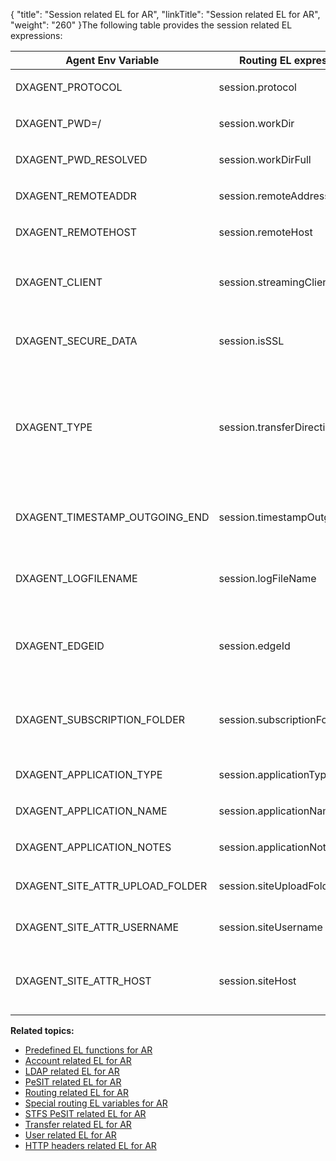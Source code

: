 {
    "title": "Session related EL for AR",
    "linkTitle": "Session related EL for AR",
    "weight": "260"
}The following table provides the session related EL expressions:

<table>
   <thead>
      <tr>
<th class="HeadE-Column1-Header1">Agent Env Variable         </th>
<th class="HeadE-Column1-Header1">Routing EL expression         </th>
<th class="HeadD-Column1-Header1">Example         </th>
      </tr>
   </thead>
   <tbody>
      <tr>
         <td><p>DXAGENT_PROTOCOL</p>         </td>
         <td><p>session.protocol</p>         </td>
         <td><code>${session.protocol eq 'http'}</code>
- returns <code>true</code>         </td>
      </tr>
      <tr>
         <td><p>DXAGENT_PWD=/</p>         </td>
         <td><p>session.workDir</p>         </td>
         <td><code>${concat(transfer.targetDir.substring(0,1), leadingFolder(session.workDir)) eq transfer.targetDir}</code> - returns <code>true</code>         </td>
      </tr>
      <tr>
         <td><p>DXAGENT_PWD_RESOLVED</p>         </td>
         <td><p>session.workDirFull</p>         </td>
         <td><code>${session.workDirFull.substring(13,15) eq account.businessUnit.name}</code> - returns <code>true</code>         </td>
      </tr>
      <tr>
         <td><p>DXAGENT_REMOTEADDR</p>         </td>
         <td><p>session.remoteAddress</p>         </td>
         <td><code>${session.remoteAddress eq session.remoteHost}</code>         </td>
      </tr>
      <tr>
         <td><p>DXAGENT_REMOTEHOST</p>         </td>
         <td><p>session.remoteHost</p>         </td>
         <td><p><code>${session.remoteHost.matches('10.*')}</code></p>         </td>
      </tr>
      <tr>
         <td><p>DXAGENT_CLIENT</p>         </td>
         <td><p>session.streamingClient</p>         </td>
         <td><p><code>${session.streamingClient eq 'httpd'}</code></p>
<p><code>${extract(session.streamingClient,'d',1) eq session.protocol} </code></p>         </td>
      </tr>
      <tr>
         <td><p>DXAGENT_SECURE_DATA</p>         </td>
         <td><p>session.isSSL</p>         </td>
         <td><p><code>${session.isSSL}</code></p>
<p><code>${!session.isSSL}</code></p>         </td>
      </tr>
      <tr>
         <td><p>DXAGENT_TYPE</p>         </td>
         <td><p>session.transferDirection</p>         </td>
         <td><p>The direction of the transfer configuration.</p>
<p>Values:</p>
<ul>
<li><code>0</code> indicates a transfer from an account to the application.</li>
<li><code>1</code> indicates a transfer from the application to an account.</li>
</ul>         </td>
      </tr>
      <tr>
         <td><p>DXAGENT_TIMESTAMP_OUTGOING_END</p>         </td>
         <td><p>session.timestampOutgoingEnd</p>         </td>
         <td><p><code>${session.timestampOutgoingEnd}</code> - the timestamp for events with outgoing type and trigger end.</p>         </td>
      </tr>
      <tr>
         <td><p>DXAGENT_LOGFILENAME</p>         </td>
         <td><p>session.logFileName</p>         </td>
         <td><p><code>${session.logFileName}</code> - the log file name. This will be used by runas utility on Unix to redirect stderr.</p>         </td>
      </tr>
      <tr>
         <td><p>DXAGENT_EDGEID</p>         </td>
         <td><p>session.edgeId</p>         </td>
         <td><p><code>${session.edgeId}</code> - the identifier of the current <span class="mc-variable axway_variables.Component_Short_Name variable">SecureTransport</span> Edge. The Edge identification string is set in the protocol server's configuration file(s).</p>         </td>
      </tr>
      <tr>
         <td><p>DXAGENT_SUBSCRIPTION_FOLDER</p>         </td>
         <td><p>session.subscriptionFolder</p>         </td>
         <td><p><code>${session.subscriptionFolder}</code> - the subscription folder in the form of a POSIX-style path relative to the user home directory. This value represents the client path.</p>         </td>
      </tr>
      <tr>
         <td><p>DXAGENT_APPLICATION_TYPE</p>         </td>
         <td><p>session.applicationType</p>         </td>
         <td><code>${session.applicationType}</code> - a string that identifies application type.         </td>
      </tr>
      <tr>
         <td><p>DXAGENT_APPLICATION_NAME</p>         </td>
         <td><p>session.applicationName</p>         </td>
         <td><code>${session.applicationName}</code> - the name of the application instance.         </td>
      </tr>
      <tr>
         <td><p>DXAGENT_APPLICATION_NOTES</p>         </td>
         <td><p>session.applicationNotes</p>         </td>
         <td><code>${session.applicationNotes}</code> - notes associated with the application instance.         </td>
      </tr>
      <tr>
         <td><p>DXAGENT_SITE_ATTR_UPLOAD_FOLDER</p>         </td>
         <td><p>session.siteUploadFolder</p>         </td>
         <td><code>${session.siteUploadFolder} </code>- the upload folder specifies the directory on the remote server where the uploaded files are placed.         </td>
      </tr>
      <tr>
         <td><p>DXAGENT_SITE_ATTR_USERNAME</p>         </td>
         <td><p>session.siteUsername</p>         </td>
         <td><code>${session.siteUsername} </code>- the username presented to the remote server for authentication; optional Site attribute.         </td>
      </tr>
      <tr>
         <td><p>DXAGENT_SITE_ATTR_HOST</p>         </td>
         <td><p>session.siteHost</p>         </td>
         <td><code>${session.siteHost}</code> - the remote host represented by the site. If absent, the site does not establish a connection to the remote host. An example of that is the Folder Monitor site.         </td>
      </tr>
   </tbody>
</table>

**Related topics:**

-   <a href="../r_st_predefined_el_functions" class="MCXref xref">Predefined EL functions for AR</a>
-   <a href="../r_st_account_related" class="MCXref xref">Account related EL for AR</a>
-   <a href="../r_st_ldap_related" class="MCXref xref">LDAP related EL for AR</a>
-   <a href="../r_st_pesit_related" class="MCXref xref">PeSIT related EL for AR</a>
-   <a href="../r_st_routing_related" class="MCXref xref">Routing related EL for AR</a>
-   <a href="../r_st_special_routing_variables" class="MCXref xref">Special routing EL variables for AR</a>
-   <a href="../r_st_stfs_pesit_related" class="MCXref xref">STFS PeSIT related EL for AR</a>
-   <a href="../r_st_transfer_related" class="MCXref xref">Transfer related EL for AR</a>
-   <a href="../r_st_user_related" class="MCXref xref">User related EL for AR</a>
-   <a href="../r_st_http_headers" class="MCXref xref">HTTP headers related EL for AR</a>
